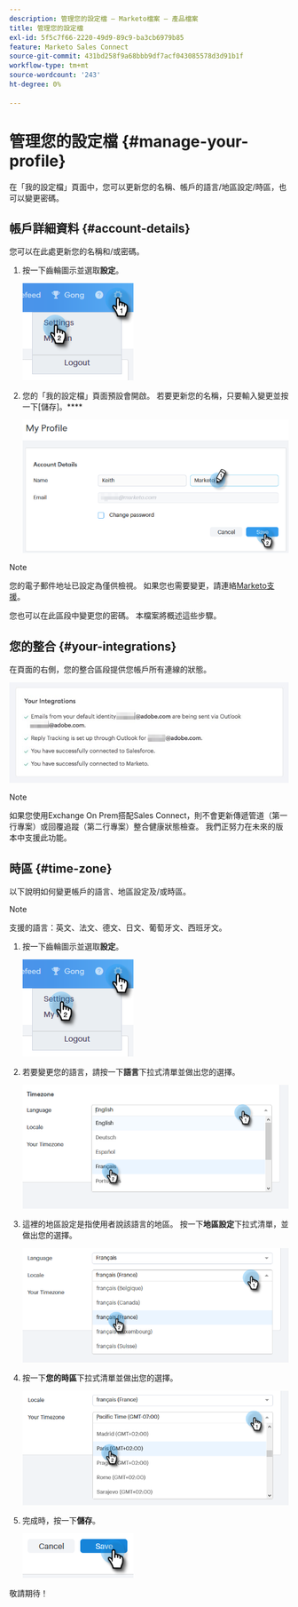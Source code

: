 ```yaml
---
description: 管理您的設定檔 — Marketo檔案 — 產品檔案
title: 管理您的設定檔
exl-id: 5f5c7f66-2220-49d9-89c9-ba3cb6979b85
feature: Marketo Sales Connect
source-git-commit: 431bd258f9a68bbb9df7acf043085578d3d91b1f
workflow-type: tm+mt
source-wordcount: '243'
ht-degree: 0%

---
```


# 管理您的設定檔 {#manage-your-profile}

在「我的設定檔」頁面中，您可以更新您的名稱、帳戶的語言/地區設定/時區，也可以變更密碼。

## 帳戶詳細資料 {#account-details}

您可以在此處更新您的名稱和/或密碼。

1. 按一下齒輪圖示並選取&#x200B;**設定**。

   ![](assets/manage-your-profile-1.png)

1. 您的「我的設定檔」頁面預設會開啟。 若要更新您的名稱，只要輸入變更並按一下[儲存]。****

   ![](assets/manage-your-profile-2.png)

>[!NOTE]
>
>您的電子郵件地址已設定為僅供檢視。 如果您也需要變更，請連絡[Marketo支援](https://nation.marketo.com/t5/Support/ct-p/Support)。

您也可以在此區段中變更您的密碼。 本檔案將概述這些步驟。

## 您的整合 {#your-integrations}

在頁面的右側，您的整合區段提供您帳戶所有連線的狀態。

![](assets/manage-your-profile-3.png)

>[!NOTE]
>
>如果您使用Exchange On Prem搭配Sales Connect，則不會更新傳遞管道（第一行專案）或回覆追蹤（第二行專案）整合健康狀態檢查。 我們正努力在未來的版本中支援此功能。

## 時區 {#time-zone}

以下說明如何變更帳戶的語言、地區設定及/或時區。

>[!NOTE]
>
>支援的語言：英文、法文、德文、日文、葡萄牙文、西班牙文。

1. 按一下齒輪圖示並選取&#x200B;**設定**。

   ![](assets/manage-your-profile-4.png)

1. 若要變更您的語言，請按一下&#x200B;**語言**&#x200B;下拉式清單並做出您的選擇。

   ![](assets/manage-your-profile-5.png)

1. 這裡的地區設定是指使用者說該語言的地區。 按一下&#x200B;**地區設定**&#x200B;下拉式清單，並做出您的選擇。

   ![](assets/manage-your-profile-6.png)

1. 按一下&#x200B;**您的時區**&#x200B;下拉式清單並做出您的選擇。

   ![](assets/manage-your-profile-7.png)

1. 完成時，按一下&#x200B;**儲存**。

   ![](assets/manage-your-profile-8.png)

敬請期待！
